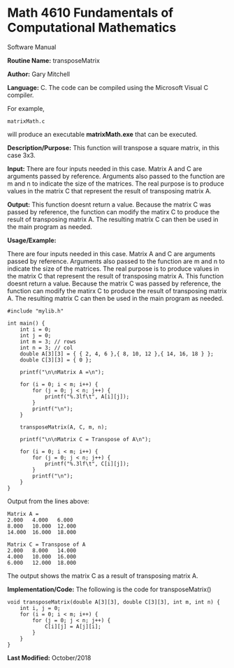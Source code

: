 # Math 4610 Fundamentals of Computational Mathematics
Software Manual

**Routine Name:**           transposeMatrix

**Author:** Gary Mitchell

**Language:** C. The code can be compiled using the Microsoft Visual C compiler.

For example,

    matrixMath.c

will produce an executable **matrixMath.exe** that can be executed.

**Description/Purpose:** This function will transpose a square matrix, in this case 3x3. 

**Input:** There are four inputs needed in this case. Matrix A and C are arguments passed by reference. Arguments also passed to the function are m and n to indicate the size of the matrices. The real purpose is to produce values in the matrix C that represent the result of transposing matrix A.

**Output:** This function doesnt return a value. Because the matrix C was passed by reference, the function can modify the matirx C to produce the result of transposing matrix A. The resulting matrix C can then be used in the main program as needed.

**Usage/Example:**

There are four inputs needed in this case. Matrix A and C are arguments passed by reference. Arguments also passed to the function are m and n to indicate the size of the matrices. The real purpose is to produce values in the matrix C that represent the result of transposing matrix A. This function doesnt return a value. Because the matrix C was passed by reference, the function can modify the matirx C to produce the result of transposing matrix A. The resulting matrix C can then be used in the main program as needed.

    #include "mylib.h"
    
    int main() {
        int i = 0;
        int j = 0;
        int m = 3; // rows
        int n = 3; // col
        double A[3][3] = { { 2, 4, 6 },{ 8, 10, 12 },{ 14, 16, 18 } };
        double C[3][3] = { 0 };
    
        printf("\n\nMatrix A =\n");
    
        for (i = 0; i < m; i++) {
            for (j = 0; j < n; j++) {
                printf("%.3lf\t", A[i][j]);
            }
            printf("\n");
        }
    
        transposeMatrix(A, C, m, n);
    
        printf("\n\nMatrix C = Transpose of A\n");
    
        for (i = 0; i < m; i++) {
            for (j = 0; j < n; j++) {
                printf("%.3lf\t", C[i][j]);
            }
            printf("\n");
        }
    }    

Output from the lines above:

    Matrix A =
    2.000   4.000   6.000
    8.000   10.000  12.000
    14.000  16.000  18.000
    
    Matrix C = Transpose of A
    2.000   8.000   14.000
    4.000   10.000  16.000
    6.000   12.000  18.000

The output shows the matrix C as a result of transposing matrix A.

**Implementation/Code:** The following is the code for transposeMatrix()

    void transposeMatrix(double A[3][3], double C[3][3], int m, int n) {
        int i, j = 0;
        for (i = 0; i < m; i++) {
            for (j = 0; j < n; j++) {
                C[i][j] = A[j][i];
            }
        }
    }

**Last Modified:** October/2018
